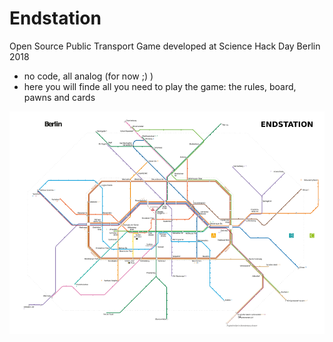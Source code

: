 # Endstation

Open Source Public Transport Game developed at Science Hack Day Berlin 2018 
- no code, all analog (for now ;) )
- here you will finde all you need to play the game: the rules, board, pawns and cards

![Board Image](./Assets/Board/color_notfinal_small.png)
